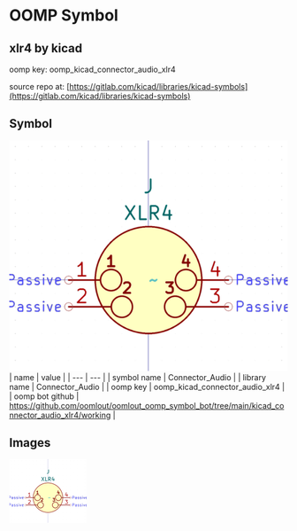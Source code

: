# OOMP Symbol  
## xlr4  by kicad  
  
oomp key: oomp_kicad_connector_audio_xlr4  
  
source repo at: [https://gitlab.com/kicad/libraries/kicad-symbols](https://gitlab.com/kicad/libraries/kicad-symbols)  
## Symbol  
  
[![working.png](working_600.png)](working.png)  
| name | value | 
| --- | --- | 
| symbol name | Connector_Audio | 
| library name | Connector_Audio | 
| oomp key | oomp_kicad_connector_audio_xlr4 | 
| oomp bot github | https://github.com/oomlout/oomlout_oomp_symbol_bot/tree/main/kicad_connector_audio_xlr4/working | 
## Images  
  
[![working.png](working_140.png)](working.png)  
